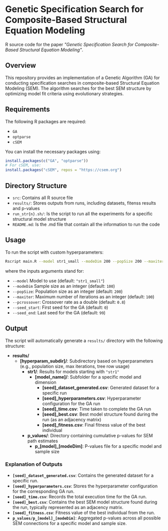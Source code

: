 # Genetic Specification Search for Composite-Based Structural Equation Modeling

R source code for the paper *"Genetic Specification Search for Composite-Based Structural Equation Modeling"*.

## Overview
This repository provides an implementation of a Genetic Algorithm (GA) for conducting specification searches in composite-based Structural Equation Modeling (SEM). 
The algorithm searches for the best SEM structure by optimizing model fit criteria using evolutionary strategies.

## Requirements 
The following R packages are required: 
- `GA`
- `optparse`
- `cSEM`

You can install the necessary packages using:

```r
install.packages(c("GA", "optparse"))
# For cSEM, use:
install.packages("cSEM", repos = "https://csem.org")
```

## Directory Structure
- `src`: Contains all R source file 
- `results/`: Stores outputs from runs, including datasets, fitenss results and p-values
- `run_str{n}.sh/`: Is the script to run all the experiments for a specific structural model structure
- `README.md`: Is the .md file that contain all the information to run the code

## Usage

To run the script with custom hyperparameters:

``` bash
Rscript main.R --model str1_small --modeDim 200 --popSize 200 --maxiter 100 --pcrossover 0.8 --seed_start 0 --seed_end 99
```

where the inputs arguments stand for: 
* `--model` Model to use (default:
`"str1_small"`) 
* `--modeDim` Sample size as an integer (default:
`100`) 
* `--popSize`: Population size as an integer (default: `200`) 
* `--maxiter`: Maximum number of iterations as an integer (default:
`100`) 
* `--pcrossover`: Crossover rate as a double (default: `0.8`) 
* `--seed_start`: First seed for the GA (default: `0`) 
* `--seed_end`: Last seed for the GA (default: `99`)

## Output

The script will automatically generate a `results/` directory with the following structure:

- **results/**
  - **[hyperparam_subdir]/**: Subdirectory based on hyperparameters (e.g., population size, max iterations, tree row usage)
    - **str1/**: Results for models starting with `"str1"`
      - **[model_name]/**: Subfolder for a specific model and dimension
        - **[seed]_dataset_generated.csv**: Generated dataset for a specific run
        - **[seed]_hyperparameters.csv**: Hyperparameter configuration for the GA run
        - **[seed]_time.csv**: Time taken to complete the GA run
        - **[seed]_best.csv**: Best model structure found during the run (as an adjacency matrix)
        - **[seed]_fitness.csv**: Final fitness value of the best individual
    - **p_values/**: Directory containing cumulative p-values for SEM path estimates
      - **p_[model]_[modeDim]**: P-values file for a specific model and sample size

### Explanation of Outputs

- **`[seed]_dataset_generated.csv`**: Contains the generated dataset for a specific run.
- **`[seed]_hyperparameters.csv`**: Stores the hyperparameter configuration for the corresponding GA run.
- **`[seed]_time.csv`**: Records the total execution time for the GA run.
- **`[seed]_best.csv`**: Contains the best SEM model structure found during the run, typically represented as an adjacency matrix.
- **`[seed]_fitness.csv`**: Fitness value of the best individual from the run.
- **`p_values/p_[model]_[modeDim]`**: Aggregated p-values across all possible SEM connections for a specific model and sample size.

